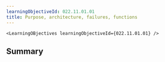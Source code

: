 ```yaml
---
learningObjectiveId: 022.11.01.01
title: Purpose, architecture, failures, functions
---
```


```tsx eval
<LearningOBjectives learningObjectiveId={022.11.01.01} />
```

## Summary
